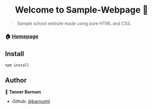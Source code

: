 <h1 align="center">Welcome to Sample-Webpage 👋</h1>
<p>
</p>

> Sample school website made using pure HTML and CSS.

### 🏠 [Homepage](https://barnumtj.github.io/Sample-webpage/)

## Install

```sh
npm install
```

## Author

👤 **Tanner Barnum**

* Github: [@barnumtj](https://github.com/barnumtj)
